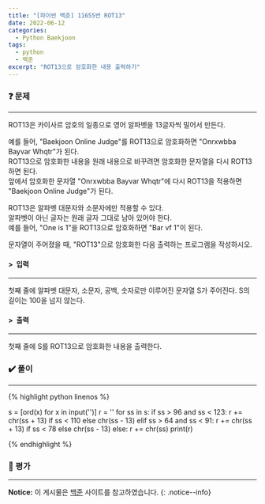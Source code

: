 ```yaml
---
title: "[파이썬 백준] 11655번 ROT13"
date: 2022-06-12
categories:
  - Python Baekjoon
tags:
  - python
  - 백준
excerpt: "ROT13으로 암호화한 내용 출력하기"
---
```


### ❓ 문제

---

ROT13은 카이사르 암호의 일종으로 영어 알파벳을 13글자씩 밀어서 만든다.<br>

예를 들어, "Baekjoon Online Judge"를 ROT13으로 암호화하면 "Onrxwbba Bayvar Whqtr"가 된다.<br>
ROT13으로 암호화한 내용을 원래 내용으로 바꾸려면 암호화한 문자열을 다시 ROT13하면 된다.<br>
앞에서 암호화한 문자열 "Onrxwbba Bayvar Whqtr"에 다시 ROT13을 적용하면 "Baekjoon Online Judge"가 된다.<br>

ROT13은 알파벳 대문자와 소문자에만 적용할 수 있다.<br>
알파벳이 아닌 글자는 원래 글자 그대로 남아 있어야 한다.<br>
예를 들어, "One is 1"을 ROT13으로 암호화하면 "Bar vf 1"이 된다.<br>

문자열이 주어졌을 때, "ROT13"으로 암호화한 다음 출력하는 프로그램을 작성하시오.<br>


#### > &nbsp;입력

---

첫째 줄에 알파벳 대문자, 소문자, 공백, 숫자로만 이루어진 문자열 S가 주어진다. S의 길이는 100을 넘지 않는다.<br>


#### > &nbsp;출력

---

첫째 줄에 S를 ROT13으로 암호화한 내용을 출력한다.<br>


### ✔️ 풀이

---

{% highlight python linenos %}

s = [ord(x) for x in input('')]
r = ''
for ss in s:
    if ss > 96 and ss < 123:
        r += chr(ss + 13) if ss < 110 else chr(ss - 13)
    elif ss > 64 and ss < 91:
        r += chr(ss + 13) if ss < 78 else chr(ss - 13)
    else:
        r += chr(ss)
print(r)

{% endhighlight %}


### 💬 평가

---



**Notice:** 이 게시물은 [백준](https://www.acmicpc.net/problem/11655) 사이트를 참고하였습니다.
{: .notice--info}
